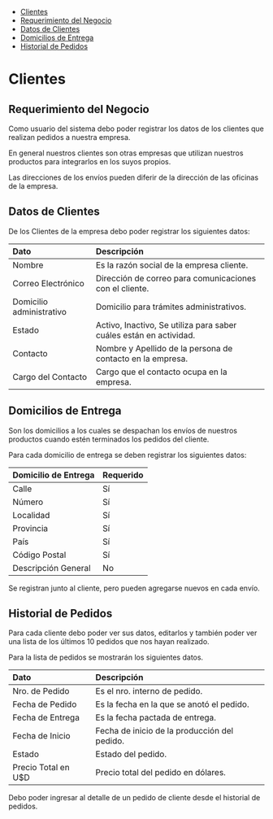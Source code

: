 
   - [Clientes](#clientes)
   - [Requerimiento del Negocio](#requerimiento-del-negocio)
   - [Datos de Clientes](#datos-de-clientes)
   - [Domicilios de Entrega](#domicilios-de-entrega)
   - [Historial de Pedidos](#historial-de-pedidos)

<a name='clientes'></a>

# Clientes

<a name='requerimiento-del-negocio'></a>

## Requerimiento del Negocio

<p style='text-style : justify;'>
Como usuario del sistema debo poder registrar los datos de los clientes que realizan pedidos a nuestra empresa.

En general nuestros clientes son otras empresas que utilizan nuestros productos para integrarlos en los suyos propios.

Las direcciones de los envíos pueden diferir de la dirección de las  oficinas de la empresa.
</p>

<a name='datos-de-clientes'></a>

## Datos de Clientes

De los Clientes de la empresa debo poder registrar los siguientes datos:

| Dato                     | Descripción                                                        |
| :------                  | :------------                                                      |
| Nombre                   | Es la razón social de la empresa cliente.                          |
| Correo Electrónico       | Dirección de correo para comunicaciones con el cliente.            |
| Domicilio administrativo | Domicilio para trámites administrativos.                           |
| Estado                   | Activo, Inactivo, Se utiliza para saber cuáles están en actividad. |
| Contacto                 | Nombre y Apellido de la persona de contacto en la empresa.         |
| Cargo del Contacto       | Cargo que el contacto ocupa en la empresa.                         |


<a name ='domicilios-de-entrega'></a>

## Domicilios de Entrega

Son los domicilios a los cuales se despachan los envíos de nuestros productos cuando estén terminados los pedidos del cliente.

Para cada domicilio de entrega se deben registrar los siguientes datos:

| Domicilio de Entrega     | Requerido |
| :-----                   | :--       |
| Calle                    | Sí        |
| Número                   | Sí        |
| Localidad                | Sí        |
| Provincia                | Sí        |
| País                     | Sí        |
| Código Postal            | Sí        |  
| Descripción General      | No        |

Se registran junto al cliente, pero pueden agregarse nuevos en cada envío.


<a name='historial-de-pedidos'></a>

## Historial de Pedidos

Para cada cliente debo poder ver sus datos, editarlos y también poder ver una lista de los últimos 10 pedidos que nos hayan realizado.

Para la lista de pedidos se mostrarán los siguientes datos.

| Dato                | Descripción                                    |
| :---                | :------------------------                      |
| Nro. de Pedido      | Es el nro. interno de pedido.                  |
| Fecha de Pedido     | Es la fecha en la que se anotó el pedido.      |
| Fecha de Entrega    | Es la fecha pactada de entrega.                |
| Fecha de Inicio     | Fecha de inicio de la producción del pedido.   |
| Estado              | Estado del pedido.                             |
| Precio Total en U$D | Precio total del pedido en dólares.            |

Debo poder ingresar al detalle de un pedido de cliente desde el historial de pedidos.






















